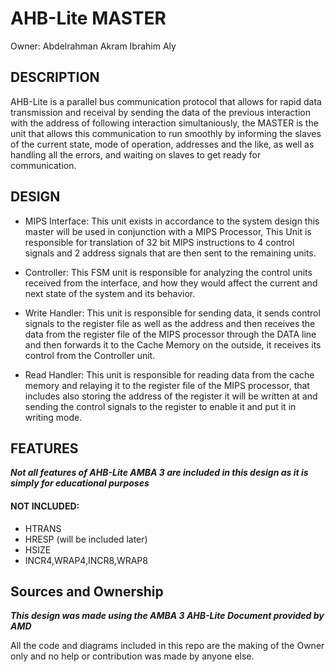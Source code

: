 # AHB-Lite MASTER
Owner: Abdelrahman Akram Ibrahim Aly

## DESCRIPTION

AHB-Lite is a parallel bus communication protocol that allows for rapid data transmission and receival by sending the data of the previous interaction with the address of following interaction simultaniously, the MASTER is the unit that allows this communication to run smoothly by informing the slaves of the current state, mode of operation, addresses and the like, as well as handling all the errors, and waiting on slaves to get ready for communication.

## DESIGN
- MIPS Interface: This unit exists in accordance to the system design this master will be used in conjunction with a MIPS Processor, This Unit is responsible for translation of 32 bit MIPS instructions to 4 control signals and 2 address signals that are then sent to the remaining units.

- Controller: This FSM unit is responsible for analyzing the control units received from the interface, and how they would affect the current and next state of the system and its behavior.

- Write Handler: This unit is responsible for sending data, it sends control signals to the register file as well as the address and then receives the data from the register file of the MIPS processor through the DATA line and then forwards it to the Cache Memory on the outside, it receives its control from the Controller unit.

- Read Handler: This unit is responsible for reading data from the cache memory and relaying it to the register file of the MIPS processor, that includes also storing the address of the register it will be written at and sending the control signals to the register to enable it and put it in writing mode.

## FEATURES

***Not all features of AHB-Lite AMBA 3 are included in this design as it is simply for educational purposes***

#### NOT INCLUDED:
- HTRANS
- HRESP (will be included later)
- HSIZE
- INCR4,WRAP4,INCR8,WRAP8

## Sources and Ownership

***This design was made using the AMBA 3 AHB-Lite Document provided by AMD***

All the code and diagrams included in this repo are the making of the Owner only and no help or contribution was made by anyone else.

